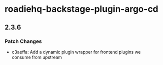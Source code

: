 # roadiehq-backstage-plugin-argo-cd

## 2.3.6

### Patch Changes

- c3aeffa: Add a dynamic plugin wrapper for frontend plugins we consume from upstream
